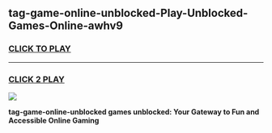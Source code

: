 
## tag-game-online-unblocked-Play-Unblocked-Games-Online-awhv9
<h3>
<a href="https://premium76.site?title=tag-game-online-unblocked&ref=25A">CLICK TO PLAY</a></h3>
<hr>

<h3>
<a href="https://premium76.site?title=tag-game-online-unblocked&ref=25A">CLICK 2 PLAY</a>
  
</h3>

<a href="https://premium76.site?title=tag-game-online-unblocked&ref=25A"><img src="https://clearcache.store/games.png"></a>


**tag-game-online-unblocked games unblocked: Your Gateway to Fun and Accessible Online Gaming**
